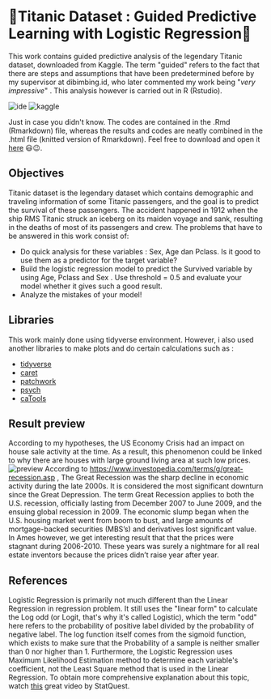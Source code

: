 # :star2:Titanic Dataset : Guided Predictive Learning with Logistic Regression:star2:

This work contains guided predictive analysis of the legendary Titanic dataset, downloaded from Kaggle. The term "guided" refers to the fact that there are steps and assumptions that have been predetermined before by my supervisor at dibimbing.id, who later commented my work being "*very impressive*" . This analysis however is carried out in R (Rstudio).

![ide](https://img.shields.io/badge/RStudio-75AADB?style=for-the-badge&logo=RStudio&logoColor=white)
![kaggle](https://img.shields.io/badge/Kaggle-20BEFF?style=for-the-badge&logo=Kaggle&logoColor=white)

Just in case you didn't know. The codes are contained in the .Rmd (Rmarkdown) file, whereas the results and codes are neatly combined in the .html file (knitted version of Rmarkdown). Feel free to download and open it [here](https://indrayantom.github.io/ames_directedDEA/) 😃😉.

## Objectives
Titanic dataset is the legendary dataset which contains demographic and traveling information of some Titanic passengers, and the goal is to predict the survival of these passengers. The accident happened in 1912 when the ship RMS Titanic struck an iceberg on its maiden voyage and sank, resulting in the deaths of most of its passengers and crew.  The problems that have to be answered in this work consist of:

- Do quick analysis for these variables : Sex, Age dan Pclass. Is it good to use them as a predictor for the target variable?
- Build the logistic regression model to predict the Survived variable by using Age, Pclass and Sex . Use threshold = 0.5 and evaluate your model whether it gives such a good result.
- Analyze the mistakes of your model!

## Libraries
This work mainly done using tidyverse environment. However, i also used another libraries to make plots and do certain calculations such as :

- [tidyverse](https://www.tidyverse.org/)
- [caret](https://cran.r-project.org/web/packages/caret/vignettes/caret.html)
- [patchwork](https://patchwork.data-imaginist.com/)
- [psych](https://cran.r-project.org/web/packages/psych/index.html)
- [caTools](https://cran.r-project.org/web/packages/caTools/index.html)

## Result preview
According to my hypotheses, the US Economy Crisis had an impact on house sale activity at the time. As a result, this phenomenon could be linked to why there are houses with large ground living area at such low prices.
![preview](https://user-images.githubusercontent.com/92590596/145586144-61ee3f84-26f2-438d-9634-abe93e6c45e2.png)
According to https://www.investopedia.com/terms/g/great-recession.asp , The Great Recession was the sharp decline in economic activity during the late 2000s. It is considered the most significant downturn since the Great Depression. The term Great Recession applies to both the U.S. recession, officially lasting from December 2007 to June 2009, and the ensuing global recession in 2009. The economic slump began when the U.S. housing market went from boom to bust, and large amounts of mortgage-backed securities (MBS’s) and derivatives lost significant value. In Ames however, we get interesting result that that the prices were stagnant during 2006-2010. These years was surely a nightmare for all real estate inventors because the prices didn’t raise year after year.

## References
Logistic Regression is primarily not much different than the Linear Regression in regression problem. It still uses the "linear form" to calculate the Log odd (or Logit, that's why it's called Logistic), which the term "odd" here refers to the probability of positive label divided by the probability of negative label. The log function itself comes from the sigmoid function, which exists to make sure that the Probability of a sample is neither smaller than 0 nor higher than 1. Furthermore, the Logistic Regression uses Maximum Likelihood Estimation method to determine each variable's coefficient, not the Least Square method that is used in the Linear Regression. To obtain more comprehensive explanation about this topic, watch [this](https://www.youtube.com/watch?v=yIYKR4sgzI8) great video by StatQuest.

